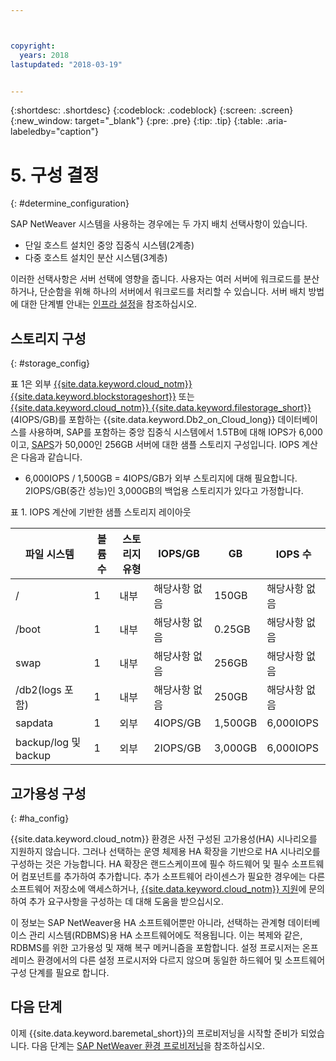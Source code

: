 ```yaml
---



copyright:
  years: 2018
lastupdated: "2018-03-19"


---
```


{:shortdesc: .shortdesc}
{:codeblock: .codeblock}
{:screen: .screen}
{:new_window: target="_blank"}
{:pre: .pre}
{:tip: .tip}
{:table: .aria-labeledby="caption"}


# 5. 구성 결정
{: #determine_configuration}

SAP NetWeaver 시스템을 사용하는 경우에는 두 가지 배치 선택사항이 있습니다. 
  * 단일 호스트 설치인 중앙 집중식 시스템(2계층)
  * 다중 호스트 설치인 분산 시스템(3계층)
  
이러한 선택사항은 서버 선택에 영향을 줍니다. 사용자는 여러 서버에 워크로드를 분산하거나, 단순함을 위해 하나의 서버에서 워크로드를 처리할 수 있습니다. 서버 배치 방법에 대한 단계별 안내는 [인프라 설정](/docs/infrastructure/sap-netweaver/sap-setting-up-infrastructure.html#set_up_infrastructure)을 참조하십시오. 

## 스토리지 구성
{: #storage_config}

표 1은 외부 [{{site.data.keyword.cloud_notm}} {{site.data.keyword.blockstorageshort}}](https://console.bluemix.net/docs/infrastructure/BlockStorage/index.html#getting-started-with-block-storage) 또는 [{{site.data.keyword.cloud_notm}} {{site.data.keyword.filestorage_short}}](https://console.bluemix.net/docs/infrastructure/FileStorage/index.html#getting-started-with-file-storage)(4IOPS/GB)를 포함하는 {{site.data.keyword.Db2_on_Cloud_long}} 데이터베이스를 사용하며, SAP를 포함하는 중앙 집중식 시스템에서 1.5TB에 대해 IOPS가 6,000이고, [SAPS](docs/infrastructure/sap-netweaver/sap-size-server.html)가 50,000인 256GB 서버에 대한 샘플 스토리지 구성입니다. IOPS 계산은 다음과 같습니다. 

  * 6,000IOPS / 1,500GB = 4IOPS/GB가 외부 스토리지에 대해 필요합니다. 2IOPS/GB(중간 성능)인 3,000GB의 백업용 스토리지가 있다고 가정합니다. 
  
표 1. IOPS 계산에 기반한 샘플 스토리지 레이아웃

| 파일 시스템 | 볼륨 수 | 스토리지 유형 | IOPS/GB | GB | IOPS 수 |
| --- | --- | --- | --- | --- | --- |
| / | 1 | 내부 | 해당사항 없음 | 150GB | 해당사항 없음 |
| /boot | 1 | 내부 | 해당사항 없음 | 0.25GB | 해당사항 없음 |
| swap | 1 | 내부 | 해당사항 없음 | 256GB | 해당사항 없음 |
| /db2(logs 포함) | 1 | 내부 | 해당사항 없음 | 250GB | 해당사항 없음 |
| sapdata | 1 | 외부 | 4IOPS/GB | 1,500GB | 6,000IOPS |
| backup/log 및 backup | 1 | 외부 | 2IOPS/GB | 3,000GB | 6,000IOPS |

## 고가용성 구성
{: #ha_config}

{{site.data.keyword.cloud_notm}} 환경은 사전 구성된 고가용성(HA) 시나리오를 지원하지 않습니다. 그러나 선택하는 운영 체제용 HA 확장을 기반으로 HA 시나리오를 구성하는 것은 가능합니다. HA 확장은 랜드스케이프에 필수 하드웨어 및 필수 소프트웨어 컴포넌트를 추가하여 추가합니다. 추가 소프트웨어 라이센스가 필요한 경우에는 다른 소프트웨어 저장소에 액세스하거나, [{{site.data.keyword.cloud_notm}} 지원](https://console.bluemix.net/docs/get-support/howtogetsupport.html#getting-customer-support)에 문의하여 추가 요구사항을 구성하는 데 대해 도움을 받으십시오. 

이 정보는 SAP NetWeaver용 HA 소프트웨어뿐만 아니라, 선택하는 관계형 데이터베이스 관리 시스템(RDBMS)용 HA 소프트웨어에도 적용됩니다. 이는 복제와 같은, RDBMS를 위한 고가용성 및 재해 복구 메커니즘을 포함합니다. 설정 프로시저는 온프레미스 환경에서의 다른 설정 프로시저와 다르지 않으며 동일한 하드웨어 및 소프트웨어 구성 단계를 필요로 합니다. 

## 다음 단계

이제 {{site.data.keyword.baremetal_short}}의 프로비저닝을 시작할 준비가 되었습니다. 다음 단계는 [SAP NetWeaver 환경 프로비저닝](/docs/infrastructure/sap-netweaver/sap-provision-environment.html)을 참조하십시오. 
  
  


